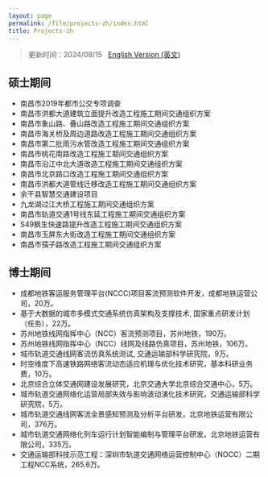 ```yaml
---
layout: page
permalink: /file/projects-zh/index.html
title: Projects-zh
---
```


> 更新时间：2024/08/15 &nbsp; [English Version (英文)](https://renyifei97.github.io/projects/)

## 硕士期间

- 南昌市2019年都市公交专项调查
- 南昌市洪都大道建筑立面提升改造工程施工期间交通组织方案
- 南昌市象山路、叠山路改造工程施工期间交通组织方案
- 南昌市海关桥及周边道路改造工程施工期间交通组织方案
- 南昌市第二批雨污水管改造工程施工期间交通组织方案
- 南昌市桃花南路改造工程施工期间交通组织方案
- 南昌市沿江中北大道改造工程施工期间交通组织方案
- 南昌市北京路口改造工程施工期间交通组织方案
- 南昌市洪都大道管线迁移改造工程施工期间交通组织方案
- 余干县智慧交通建设项目
- 九龙湖过江大桥工程施工期间交通组织方案
- 南昌市轨道交通1号线东延工程施工期间交通组织方案
- S49枫生快速路提升改造工程施工期间交通组织方案
- 南昌市玉屏东大街改造工程施工期间交通组织方案
- 南昌市孺子路改造工程施工期间交通组织方案

## 博士期间

- 成都地铁客运服务管理平台(NCCC)项目客流预测软件开发，成都地铁运营公司，20万。
- 基于大数据的城市多模式交通系统仿真架构及支撑技术, 国家重点研发计划（任务），22万。
- 苏州地铁线网指挥中心（NCC）客流预测项目，苏州地铁，190万。
- 苏州地铁线网指挥中心（NCC）线网及线路仿真项目，苏州地铁，106万。
- 城市轨道交通线网客流仿真系统测试, 交通运输部科学研究院，9万。
- 时空维度下高速铁路网络客流动态适应机理与优化技术研究，基本科研业务费，10万。
- 北京综合立体交通网建设发展研究，北京交通大学北京综合交通中心，5万。
- 城市轨道交通网络化运营局部失效与影响波动演化技术研究，交通运输部科学研究院，5万。
- 城市轨道交通线网客流全景感知预测及分析平台研发，北京地铁运营有限公司，376万。
- 城市轨道交通网络化列车运行计划智能编制与管理平台研发，北京地铁运营有限公司，335万。
- 交通运输部科技示范工程：深圳市轨道交通网络运营控制中心（NOCC）二期工程NCC系统，265.6万。

